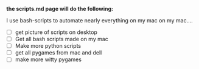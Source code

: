 **the scripts.md page will do the following:**

I use bash-scripts to automate nearly everything on my mac on my mac....
- [ ] get picture of scripts on desktop
- [ ] Get all bash scripts made on my mac
- [ ] Make more python scripts
- [ ] get all pygames from mac and dell
- [ ] make more witty pygames
